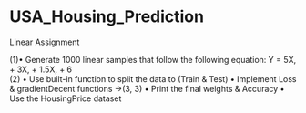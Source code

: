 # USA_Housing_Prediction
Linear Assignment

(1)• Generate 1000 linear samples that follow the following equation: Y = 5X, + 3X, + 1.5X, + 6  
(2) • Use built-in function to split the data to (Train & Test) 
    • Implement Loss & gradientDecent functions →(3, 3) 
    • Print the final weights & Accuracy 
    • Use the HousingPrice dataset
